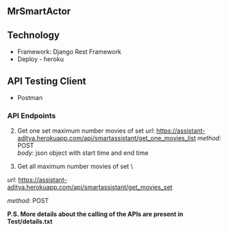 ## MrSmartActor


## Technology
- Framework: Django Rest Framework
- Deploy - heroku

## API Testing Client
- Postman

### API Endpoints

2. Get one set maximum number movies of set
*url*: https://assistant-aditya.herokuapp.com/api/smartassistant/get_one_movies_list
*method*: POST \
*body*: json object with start time and end time

3. Get all maximum number movies of set \

*url*: https://assistant-aditya.herokuapp.com/api/smartassistant/get_movies_set  

*method*: POST

**P.S. More details about the calling of the APIs are present in Test/details.txt**

